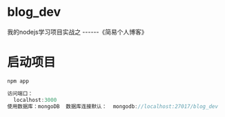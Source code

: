 # blog_dev
我的nodejs学习项目实战之 ------《简易个人博客》

# 启动项目
```js
npm app

访问端口：
  localhost:3000
使用数据库：mongoDB  数据库连接默认：  mongodb://localhost:27017/blog_dev
